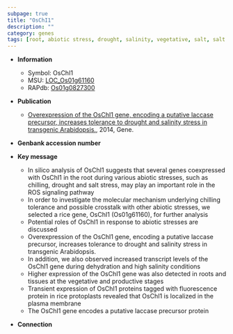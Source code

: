 ```yaml
---
subpage: true
title: "OsChI1"
description: ""
category: genes
tags: [root, abiotic stress, drought, salinity, vegetative, salt, salt stress, salinity stress, tolerance, stress, chilling, plasma membrane, biotic stress, R protein]
---
```


* **Information**  
    + Symbol: OsChI1  
    + MSU: [LOC_Os01g61160](http://rice.plantbiology.msu.edu/cgi-bin/ORF_infopage.cgi?orf=LOC_Os01g61160)  
    + RAPdb: [Os01g0827300](http://rapdb.dna.affrc.go.jp/viewer/gbrowse_details/irgsp1?name=Os01g0827300)  

* **Publication**  
    + [Overexpression of the OsChI1 gene, encoding a putative laccase precursor, increases tolerance to drought and salinity stress in transgenic Arabidopsis.](http://www.ncbi.nlm.nih.gov/pubmed?term=Overexpression+of+the+OsChI1+gene,+encoding+a+putative+laccase+precursor,+increases+tolerance+to+drought+and+salinity+stress+in+transgenic+Arabidopsis.%5BTitle%5D), 2014, Gene.

* **Genbank accession number**  

* **Key message**  
    + In silico analysis of OsChI1 suggests that several genes coexpressed with OsChI1 in the root during various abiotic stresses, such as chilling, drought and salt stress, may play an important role in the ROS signaling pathway
    + In order to investigate the molecular mechanism underlying chilling tolerance and possible crosstalk with other abiotic stresses, we selected a rice gene, OsChI1 (Os01g61160), for further analysis
    + Potential roles of OsChI1 in response to abiotic stresses are discussed
    + Overexpression of the OsChI1 gene, encoding a putative laccase precursor, increases tolerance to drought and salinity stress in transgenic Arabidopsis.
    + In addition, we also observed increased transcript levels of the OsChI1 gene during dehydration and high salinity conditions
    + Higher expression of the OsChI1 gene was also detected in roots and tissues at the vegetative and productive stages
    + Transient expression of OsChI1 proteins tagged with fluorescence protein in rice protoplasts revealed that OsChI1 is localized in the plasma membrane
    + The OsChI1 gene encodes a putative laccase precursor protein

* **Connection**  



